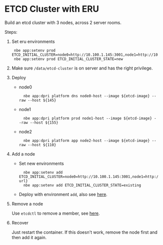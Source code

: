 ETCD Cluster with ERU
=====================

Build an etcd cluster with 3 nodes, across 2 server rooms.

Steps:

1. Set eru environments

    	nbe app:setenv prod ETCD_INITIAL_CLUSTER=node0=http://10.100.1.145:3001,node1=http://10.100.1.155:3001,node2=http://10.1.201.110:3001
    	nbe app:setenv prod ETCD_INITIAL_CLUSTER_STATE=new

2. Make sure `/data/etcd-cluster` is on server and has the right privilege.

3. Deploy

    * node0

        	nbe app:dpri platform dns node0-host --image ${etcd-image} --raw --host ${145}

    * node1

        	nbe app:dpri platform prod node1-host --image ${etcd-image} --raw --host ${155}

    * node2

        	nbe app:dpri platform app node2-host --image ${etcd-image} --raw --host ${110}

4. Add a node

    * Set new environments

    	    nbe app:setenv add ETCD_INITIAL_CLUSTER=node0=http://10.100.1.145:3001,node1=http://10.100.1.155:3001,node2=http://10.1.201.110:3001,node3=${node3-url}
    	    nbe app:setenv add ETCD_INITIAL_CLUSTER_STATE=existing

    * Deploy with environment `add`, also see [here](https://github.com/coreos/etcd/blob/master/Documentation/runtime-configuration.md#add-a-new-member).

5. Remove a node

    Use `etcdctl` to remove a member, see [here](https://github.com/coreos/etcd/blob/master/Documentation/runtime-configuration.md#remove-a-member).

6. Recover

    Just restart the container. If this doesn't work, remove the node first and then add it again.
